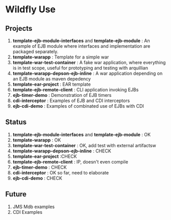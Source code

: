 Wildfly Use
===========


Projects
--------

1. **template-ejb-module-interfaces** and **template-ejb-module** : An example of EJB module where interfaces and implementation are packaged separately.
2. **template-warapp** : Template for a simple war
2. **template-war-test-container** : A fake war application, where everything is in test scope, useful for prototyping and testing with arquillian
2. **template-warapp-depson-ejb-inline** : A war application depending on an EJB module as maven depedency
2. **template-ear-project**  : EAR template
2. **template-ejb-remote-client** : CLI application invoking EJBs
2. **ejb-timer-demo** : Demonstration of EJB timers
2. **cdi-interceptor** : Examples of EJB and CDI interceptors
3. **ejb-cdi-demo** :  Examples of combinated use of EJBs with CDI

Status
------
1. **template-ejb-module-interfaces** and **template-ejb-module** : OK
2. **template-warapp** : OK
2. **template-war-test-container** : OK, add test with external artifactsw
2. **template-warapp-depson-ejb-inline** : CHECK
2. **template-ear-project**  :CHECK
2. **template-ejb-remote-client** : IP, doesn't even compile
2. **ejb-timer-demo** : CHECK
2. **cdi-interceptor** : OK so far, need to elaborate
3. **ejb-cdi-demo** :  CHECK

Future
------

1. JMS Mdb examples
2. CDI Examples

 
     
        